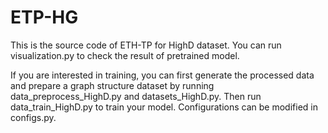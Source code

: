 # ETP-HG
This is the source code of ETH-TP for HighD dataset. You can run visualization.py to check the result of pretrained model.

If you are interested in training, you can first generate the processed data and prepare a graph structure dataset by running data_preprocess_HighD.py and datasets_HighD.py. Then run data_train_HighD.py to train your model. Configurations can be modified in configs.py.
